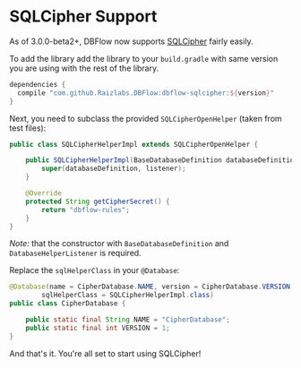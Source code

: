 # SQLCipher Support
As of 3.0.0-beta2+, DBFlow now supports [SQLCipher](https://www.zetetic.net/sqlcipher/) fairly easily.

To add the library add the library to your `build.gradle` with same version you are using with the rest of the library.

```groovy
dependencies {
  compile "com.github.Raizlabs.DBFlow:dbflow-sqlcipher:${version}"
}
```

Next, you need to subclass the provided `SQLCipherOpenHelper` (taken from test files):

```java
public class SQLCipherHelperImpl extends SQLCipherOpenHelper {

    public SQLCipherHelperImpl(BaseDatabaseDefinition databaseDefinition, DatabaseHelperListener listener) {
        super(databaseDefinition, listener);
    }

    @Override
    protected String getCipherSecret() {
        return "dbflow-rules";
    }
}
```

_Note:_ that the constructor with `BaseDatabaseDefinition` and `DatabaseHelperListener` is required.

Replace the `sqlHelperClass` in your `@Database`:

```java
@Database(name = CipherDatabase.NAME, version = CipherDatabase.VERSION,
        sqlHelperClass = SQLCipherHelperImpl.class)
public class CipherDatabase {

    public static final String NAME = "CipherDatabase";
    public static final int VERSION = 1;
}
```

And that's it. You're all set to start using SQLCipher!
